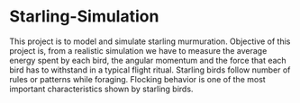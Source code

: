 # Starling-Simulation
  This project is to model and simulate starling murmuration. Objective of this project is, from a realistic simulation we have to measure the average energy spent by each bird, the angular momentum and the force that each bird has to withstand in a typical flight ritual. Starling birds follow number of rules or patterns while foraging. Flocking behavior is one of the most important characteristics shown by starling birds.